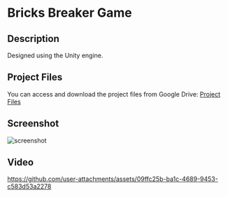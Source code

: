 # Bricks Breaker Game

## Description

Designed using the Unity engine.

## Project Files

You can access and download the project files from Google Drive:
[Project Files](https://drive.google.com/file/d/1ICuRDGFtfhZViScvkZ-bk4KeK3f2YjW2/view?usp=sharing)

## Screenshot

![screenshot](https://user-images.githubusercontent.com/85714356/122908231-911d4a80-d35c-11eb-9599-78290a269766.png)

## Video
https://github.com/user-attachments/assets/09ffc25b-ba1c-4689-9453-c583d53a2278

